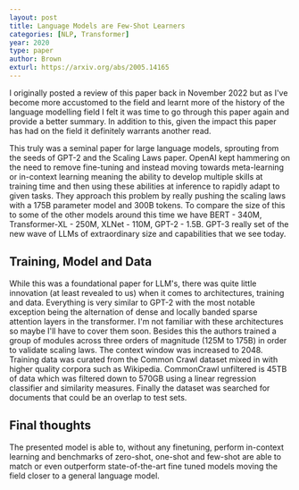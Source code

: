 ```yaml
---
layout: post
title: Language Models are Few-Shot Learners
categories: [NLP, Transformer]
year: 2020
type: paper
author: Brown
exturl: https://arxiv.org/abs/2005.14165
---
```

I originally posted a review of this paper back in November 2022 but as I've become more accustomed to the field and learnt more of the history of the language modelling field I felt it was time to go through this paper again and provide a better summary. In addition to this, given the impact this paper has had on the field it definitely warrants another read. 

This truly was a seminal paper for large language models, sprouting from the seeds of GPT-2 and the Scaling Laws paper. OpenAI kept hammering on the need to remove fine-tuning and instead moving towards meta-learning or in-context learning meaning the ability to develop multiple skills at training time and then using these abilities at inference to rapidly adapt to given tasks. They approach this problem by really pushing the scaling laws with a 175B parameter model and 300B tokens. To compare the size of this to some of the other models around this time we have BERT - 340M, Transformer-XL - 250M, XLNet - 110M, GPT-2 - 1.5B. GPT-3 really set of the new wave of LLMs of extraordinary size and capabilities that we see today.

## Training, Model and Data
While this was a foundational paper for LLM's, there was quite little innovation (at least revealed to us) when it comes to architectures, training and data. Everything is very similar to GPT-2 with the most notable exception being the alternation of dense and locally banded sparse attention layers in the transformer. I'm not familiar with these architectures so maybe I'll have to cover them soon. Besides this the authors trained a group of modules across three orders of magnitude (125M to 175B) in order to validate scaling laws. The context window was increased to 2048. Training data was curated from the Common Crawl dataset mixed in with higher quality corpora such as Wikipedia. CommonCrawl unfiltered is 45TB of data which was filtered down to 570GB using a linear regression classifier and similarity measures. Finally the dataset was searched for documents that could be an overlap to test sets. 

## Final thoughts
The presented model is able to, without any finetuning, perform in-context learning and benchmarks of zero-shot, one-shot and few-shot are able to match or even outperform state-of-the-art fine tuned models moving the field closer to a general language model. 